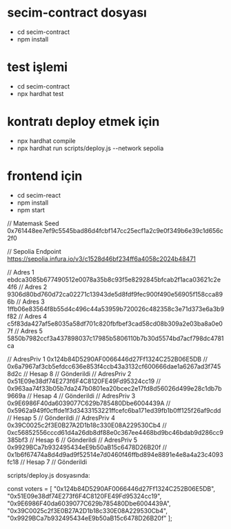 # secim-contract dosyası
- cd secim-contract
- npm install 

# test işlemi
- cd secim-contract
- npx hardhat test



# kontratı deploy etmek için
- npx hardhat compile
- npx hardhat run scripts/deploy.js --network sepolia


# frontend için
- cd secim-react
- npm install
- npm start


// Matemask Seed 0x761448ee7ef9c5545bad86d4fcbf147cc25ecf1a2c9e0f349b6e39c1d656c2f0

// Sepolia Endpoint https://sepolia.infura.io/v3/c1528d46bf234ff6a4058c2024b48471

// Adres 1 ebdca3085b677490512e0078a35b8c93f5e8292845bfcab2f1aca03621c2e4f6
// Adres 2 9306d80bd760d72ca02271c13943de5d8fdf9fec900f490e56905f158cca896b
// Adres 3 1ffb06e83564f8b55d4c496c44a53959b720026c482358c3e71d373e6a3b9f82
// Adres 4 c5f83da427af5e8035a58df701c820fbfbef3cad58cd08b309a2e03ba8a0e07f
// Adres 5 5850b7982ccf3a437898037c17985b5806110b7b30d5574bd7acf798dc4781ca


// AdresPriv 1 0x124b84D5290AF0066446d27Ff1324C252B06E5DB // 0x6a7967af3cb5efdcc636e853f4ccb43a3132cf600666dae1a6267ad3f7458d2c // Hesap 8 // Gönderildi
// AdresPriv 2 0x51E09e38df74E273f6F4C8120FE49Fd95324cc19 // 0x963aa74f33b05b7da247b0801ea20bcec2e17fd8d56026d499e28c1db7b9669a // Hesap 4 // Gönderildi
// AdresPriv 3 0x9E6986F40da6039077C629b785480Dbe6004439A // 0x5962a949f0cffde1f3d3433153221ffcefc6ba171ed39fb1b0ff125f26af9cdd // Hesap 5 // Gönderildi
// AdresPriv 4 0x39C0025c2f3E0B27A2D1b18c330E08A229530Cb4 // 0xc56852556cccd61d4a26db8df88e0c367ee4468bd9bc46bdab9d286cc9385bf3 // Hesap 6 // Gönderildi
// AdresPriv 5 0x9929BCa7b932495434eE9b50aB15c6478D26B20f // 0x1b6f67474a8d4d9ad9f52514e7d0460f46ffbd894e8891e4e8a4a23c4093fc18 // Hesap 7 // Gönderildi


scripts/deploy.js dosyasında:

const voters = [
  "0x124b84D5290AF0066446d27Ff1324C252B06E5DB",
  "0x51E09e38df74E273f6F4C8120FE49Fd95324cc19",
  "0x9E6986F40da6039077C629b785480Dbe6004439A",
  "0x39C0025c2f3E0B27A2D1b18c330E08A229530Cb4",
  "0x9929BCa7b932495434eE9b50aB15c6478D26B20f"
];